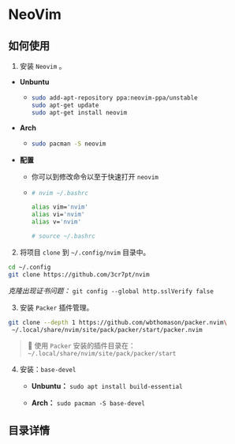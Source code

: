 # NeoVim

## 如何使用

1. 安装 `Neovim` 。
- **Unbuntu**
  
  - ```bash
    sudo add-apt-repository ppa:neovim-ppa/unstable
    sudo apt-get update
    sudo apt-get install neovim
    ```

- **Arch**
  
  - ```bash
    sudo pacman -S neovim
    ```

- **配置**
  
  - 你可以到修改命令以至于快速打开 `neovim`
  
  - ```bash
    # nvim ~/.bashrc
    
    alias vim='nvim'
    alias vi='nvim'
    alias v='nvim'
    
    # source ~/.bashrc
    ```
2. 将项目 `clone`  到 `~/.config/nvim` 目录中。

```bash
cd ~/.config
git clone https://github.com/3cr7pt/nvim
```
*克隆出现证书问题：* `git config --global http.sslVerify false`

3. 安装 `Packer` 插件管理。

```bash
git clone --depth 1 https://github.com/wbthomason/packer.nvim\
 ~/.local/share/nvim/site/pack/packer/start/packer.nvim
```

> 🍔 使用 `Packer` 安装的插件目录在： `~/.local/share/nvim/site/pack/packer/start`

4. 安装：`base-devel`
   
   - **Unbuntu：** `sudo apt install build-essential`
   
   - **Arch：** `sudo pacman -S base-devel`

## 目录详情

```

```
